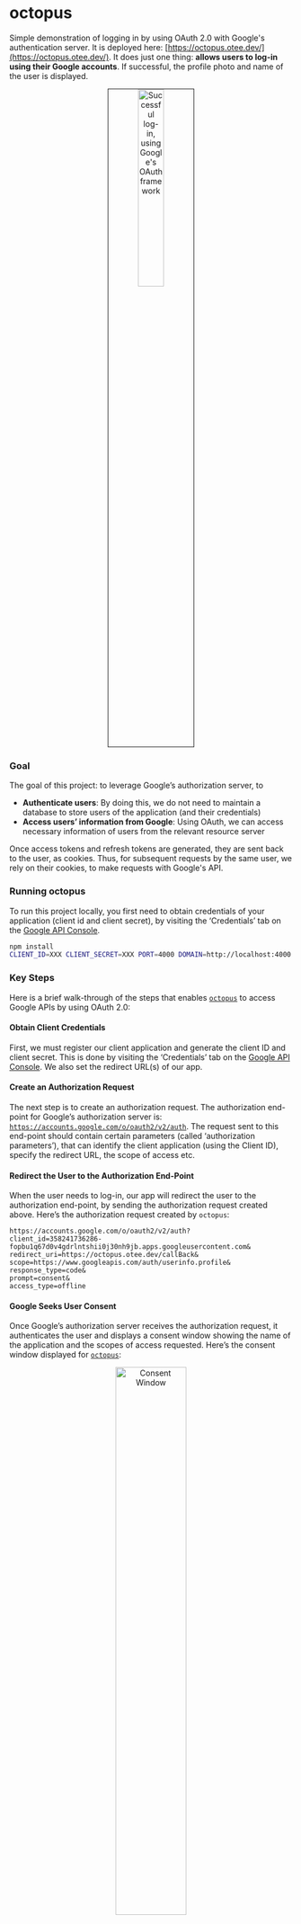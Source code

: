 # octopus
Simple demonstration of logging in by using OAuth 2.0 with Google's authentication server. It is deployed here: [https://octopus.otee.dev/](https://octopus.otee.dev/). It does just one thing: **allows users to log-in using their Google accounts**. If successful, the profile photo and name of the user is displayed.

<p align="center">
<img src="https://otee.dev/assets/images/oAuth_10.png" alt="Successful log-in, using Google's OAuth framework" border="1px" width="30%"/>
</p>

### Goal

The goal of this project: to leverage Google’s authorization server, to

- **Authenticate users**: By doing this, we do not need to maintain a database to store users of the application (and their credentials) 
- **Access users’ information from Google**: Using OAuth, we can access necessary information of users from the relevant resource server

Once access tokens and refresh tokens are generated, they are sent back to the user, as cookies. Thus, for subsequent requests by the same user, we rely on their cookies, to make requests with Google's API.

### Running octopus

To run this project locally, you first need to obtain credentials of your application (client id and client secret), by visiting the ‘Credentials’ tab on the [Google API Console](https://console.developers.google.com/?authuser=0).

```bash
npm install
CLIENT_ID=XXX CLIENT_SECRET=XXX PORT=4000 DOMAIN=http://localhost:4000 node server.js

```



### Key Steps

Here is a brief walk-through of the steps that enables [`octopus`](https://octopus.otee.dev/) to access Google APIs by using OAuth 2.0:

#### Obtain Client Credentials

First, we must register our client application and generate the client ID and client secret. This is done by visiting the ‘Credentials’ tab on the [Google API Console](https://console.developers.google.com/?authuser=0). We also set the redirect URL(s) of our app.

#### Create an Authorization Request

The next step is to create an authorization request. The authorization end-point for Google’s authorization server is: [`https://accounts.google.com/o/oauth2/v2/auth`](https://accounts.google.com/o/oauth2/v2/auth). The request sent to this end-point should contain certain parameters (called ‘authorization parameters’), that can identify the client application (using the Client ID), specify the redirect URL, the scope of access etc.

#### Redirect the User to the Authorization End-Point

When the user needs to log-in, our app will redirect the user to the authorization end-point, by sending the authorization request created above. Here’s the authorization request created by `octopus`:

```
https://accounts.google.com/o/oauth2/v2/auth?
client_id=358241736286-fopbu1q67d0v4gdrlntshii0j30nh9jb.apps.googleusercontent.com&
redirect_uri=https://octopus.otee.dev/callBack&
scope=https://www.googleapis.com/auth/userinfo.profile&
response_type=code&
prompt=consent&
access_type=offline
```

#### Google Seeks User Consent

Once Google’s authorization server receives the authorization request, it authenticates the user and displays a consent window showing the name of the application and the scopes of access requested. Here’s the consent window displayed for [`octopus`](https://octopus.otee.dev/):

<p align="center">
<img src="https://otee.dev/assets/images/oAuth_11.png" alt="Consent Window" width="50%"/>
</p>

#### Redirection to Client’s Redirect URL 

Once the user provides their consent, the authorization server redirects the user to the redirect URL of our app along with the authorization code. Here’s how the request to the redirection endpoint is generated by the authorization server:

```
https://octopus.otee.dev/callBack?
code=XXX&
scope=profile+https://www.googleapis.com/auth/userinfo.profile
```

#### Request for Access Tokens

Once our app receives the authorization code (at the redirection URL), it generates a request to the token end-point of the authorization server, namely [`https://oauth2.googleapis.com/token`](https://oauth2.googleapis.com/token). This should be a `POST` request accompanied with certain parameters that authenticates our app (client ID and client secret), discloses the authorization code, specifies the redirect URL, etc. Here’s how the [`octopus`](https://octopus.otee.dev/) generates a request for receiving access tokens:

```js
/**
Values of the following variables are accessed using environment variables:
baseUrl (i.e., the domain name of the app)
clientID (i.e., the client ID of the app)
client_secret (i.e., the client secret of the app)
redirect_url (i.e., the redirect URL of the app)

Also, the variable ‘code’ carries the value of the authorization code received from the authorization server.
*/

const grant = "authorization_code";
const redirect_uri = `${baseUrl}/callBack`;
const params = new URLSearchParams();

params.append("client_id", clientID);
params.append("client_secret", client_secret);
params.append("code", code);
params.append("grant_type", grant);
params.append("redirect_uri", redirect_uri);
const tokens = await fetch("https://oauth2.googleapis.com/token", {
method: "post",
body: params,
}).then((res) => res.json());
```

#### Response with Access and Refresh Tokens

Google’s Authorization server responds with a JSON containing access and refresh tokens. Here’s an example of a JSON returned by the Authorization server:

```
{
access_token: 'XX',
expires_in: 3599,
refresh_token: 'XXXXX',
scope: 'https://www.googleapis.com/auth/userinfo.profile',
token_type: 'Bearer',
}
```

#### Making API Calls

Now that we have the access token, we can make requests with Google’s resource server which hosts the resource we need. In the case of [`octopus`](https://octopus.otee.dev/), the resource server end-point is [`https://www.googleapis.com/oauth2/v3/userinfo?alt=json`](https://www.googleapis.com/oauth2/v3/userinfo?alt=json). When we send a request with valid tokens, we get a response payload carrying essential details about the user:

```
{
id: '104...',
name: 'Oitihjya Sen',
given_name: 'Oitihjya',
family_name: 'Sen',
picture: 'https://lh3.googleusercontent.com/a-/AOh14GgD6lcmhewdz51x-t-uJACtZu8HstvP6csiBrRhBA=s96-c',
locale: 'en'
}
```

Using this response, we can display the user’s name and image:

<p align="center">
<img src="https://otee.dev/assets/images/oAuth_10.png" alt="Successful log-in, using Google's OAuth framework" border="1px" width="60%"/>
</p>

Here's a sequence diagram summarising the key steps:

<p align="center">
<img src="https://otee.dev/assets/images/oAuth_9.png" alt="Using OAuth to make Google API calls" width="120%"/>
</p>
